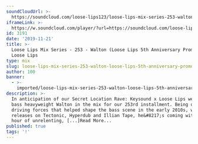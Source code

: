 ```yaml
---
soundCloudUrl: >-
  https://soundcloud.com/loose-lips123/loose-lips-mix-series-253-walton-loose-lips-5th-anniversary-promo-mix
iframeLink: >-
  https://w.soundcloud.com/player/?url=https://soundcloud.com/loose-lips123/loose-lips-mix-series-253-walton-loose-lips-5th-anniversary-promo-mix&color=00aabb&auto_play=false&hide_related=false&show_comments=true&show_user=true&show_reposts=false
id: 3191
date: '2019-11-21'
title: >-
  Loose Lips Mix Series - 253 - Walton (Loose Lips 5th Anniversary Promo Mix) -
  Loose Lips
type: mix
slug: loose-lips-mix-series-253-walton-loose-lips-5th-anniversary-promo-mix
author: 100
banner:
  - >-
    imported/loose-lips-mix-series-253-walton-loose-lips-5th-anniversary-promo-mix/image3191.jpeg
description: >-
  In anticipation of our Secret Location Rave: Keysound x Loose Lips we have
  bass heavyweight Walton in the mix for our 253rd installment. Being one of the
  driving forces that helped shape the bass scene in the early 2010s, with
  releases on Tectonic, Hyperdub and Illian Tape, he&#8217;s coming with half an
  hour of unrelenting, [...]Read More...
published: true
tags: '!'
---
```

